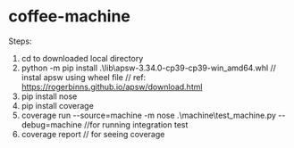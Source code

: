 # coffee-machine

Steps:
1. cd to downloaded local directory
2. python -m pip install .\lib\apsw-3.34.0-cp39-cp39-win_amd64.whl // instal apsw using wheel file
    // ref: https://rogerbinns.github.io/apsw/download.html
3. pip install nose
4. pip install coverage
5. coverage run --source=machine -m nose .\machine\test_machine.py --debug=machine //for running integration test
6. coverage report // for seeing coverage
